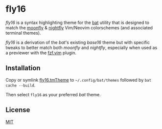 fly16
=====

_fly16_ is a syntax highlighting theme for the
[bat](https://github.com/sharkdp/bat) utility that is designed to match the
[moonfly](https://github.com/bluz71/vim-moonfly-colors) &
[nightfly](https://github.com/bluz71/vim-nightfly-guicolors) Vim/Neovim
colorschemes (and associated terminal themes).

_fly16_ is a derivation of the _bat_'s existing _base16_ theme but with specific
tweaks to better match both _moonfly_ and _nightfly_, especially when used as a
previewer with the [fzf.vim](https://github.com/junegunn/fzf.vim) plugin.

Installation
------------

Copy or symlink
[fly16.tmTheme](https://raw.githubusercontent.com/bluz71/fly16-bat/master/fly16.tmTheme)
to `~/.config/bat/themes` followed by `bat cache --build`.

Then select `fly16` as your preferred _bat_ theme.

License
-------

[MIT](https://opensource.org/licenses/MIT)
